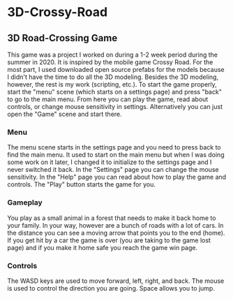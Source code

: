 # 3D-Crossy-Road
## 3D Road-Crossing Game
This game was a project I worked on during a 1-2 week period during the summer in 2020. It is inspired by the mobile game Crossy Road. For the most part, I used downloaded open source prefabs for the models because I didn't have the time to do all the 3D modeling. Besides the 3D modeling, however, the rest is my work (scripting, etc.). To start the game properly, start the "menu" scene (which starts on a settings page) and press "back" to go to the main menu. From here you can play the game, read about controls, or change mouse sensitivity in settings. Alternatively you can just open the "Game" scene and start there.

### Menu
The menu scene starts in the settings page and you need to press back to find the main menu. It used to start on the main menu but when I was doing some work on it later, I changed it to initialize to the settings page and I never switched it back. In the "Settings" page you can change the mouse sensitivity. In the "Help" page you can read about how to play the game and controls. The "Play" button starts the game for you.

### Gameplay
You play as a small animal in a forest that needs to make it back home to your family. In your way, however are a bunch of roads with a lot of cars. In the distance you can see a moving arrow that points you to the end (home). If you get hit by a car the game is over (you are taking to the game lost page) and if you make it home safe you reach the game win page.


### Controls
The WASD keys are used to move forward, left, right, and back. 
The mouse is used to control the direction you are going.
Space allows you to jump.

